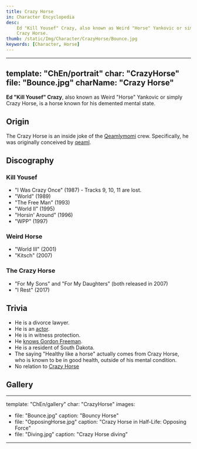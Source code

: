 ```yaml
---
title: Crazy Horse
in: Character Encyclopedia
desc:
    Ed "Kill Yousef" Crazy, also known as Weird "Horse" Yankovic or simply
    Crazy Horse.
thumb: /static/Img/Character/CrazyHorse/Bounce.jpg
keywords: [Character, Horse]
---
```


---
template: "ChEn/portrait"
char: "CrazyHorse"
file: "Bounce.jpg"
charName: "Crazy Horse"
---

**Ed "Kill Yousef" Crazy**, also known as Weird "Horse" Yankovic or simply Crazy
Horse, is a horse known for his demented mental state.

## Origin

The Crazy Horse is an inside joke of the [Qeamlymomi] crew. Specifically, he
was originally conceived by [qeaml].

## Discography

### Kill Yousef

* "I Was Crazy Once" (1987) - Tracks 9, 10, 11 are lost.
* "World" (1989)
* "The Free Man" (1993)
* "World II" (1995)
* "Horsin' Around" (1996)
* "WPP" (1997)

### Weird Horse

* "World III" (2001)
* "Kitsch" (2007)

### The Crazy Horse

* "For My Sons" and "For My Daughters" (both released in 2007)
* "I Rest" (2017)

## Trivia

* He is a divorce lawyer.
* He is an [actor].
* He is in witness protection.
* He [knows Gordon Freeman][Gordon].
* He is a resident of South Dakota.
* The saying "Healthy like a horse" actually comes from Crazy Horse, who is known to be in good health, outside of his mental condition.
* No relation to [Crazy Horse][CrazyHorse]

## Gallery

---
template: "ChEn/gallery"
char: "CrazyHorse"
images:
  - file: "Bounce.jpg"
    caption: "Bouncy Horse"
  - file: "OpposingHorse.jpg"
    caption: "Crazy Horse in Half-Life: Opposing Force"
  - file: "Diving.jpg"
    caption: "Crazy Horse diving"
---

[Qeamlymomi]: https://x.com/Qeamlymomi
[qeaml]: https://qeaml.github.io
[Gordon]: /static/Img/Character/CrazyHorse/Gordon.jpg
[actor]: https://www.youtube.com/watch?v=js3Q0QllYYQ
[CrazyHorse]: https://en.wikipedia.org/wiki/Crazy_Horse
